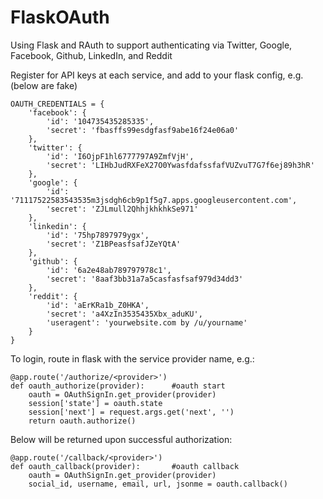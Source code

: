 # FlaskOAuth
Using Flask and RAuth to support authenticating via Twitter, Google, Facebook, Github, LinkedIn, and Reddit

Register for API keys at each service, and add to your flask config, e.g. (below are fake)

```
OAUTH_CREDENTIALS = {
    'facebook': {
        'id': '104735435285335',
        'secret': 'fbasffs99esdgfasf9abe16f24e06a0'
    },
    'twitter': {
        'id': 'I6OjpF1hl6777797A9ZmfVjH',
        'secret': 'LIHbJudRXFeX27O0YwasfdafssfafVUZvuT7G7f6ej89h3hR'
    },
    'google': {
        'id': '71117522583543535m3jsdgh6cb9p1f5g7.apps.googleusercontent.com',
        'secret': 'ZJLmull2QhhjkhkhkSe971'
    },
    'linkedin': {
        'id': '75hp7897979ygx',
        'secret': 'Z1BPeasfsafJZeYQtA'
    },
    'github': {
        'id': '6a2e48ab789797978c1',
        'secret': '8aaf3bb31a7a5casfasfsaf979d34dd3'
    },
    'reddit': {
        'id': 'aErKRa1b_Z0HKA',
        'secret': 'a4XzIn3535435Xbx_aduKU',
        'useragent': 'yourwebsite.com by /u/yourname'
    }
}
```

To login, route in flask with the service provider name, e.g.:

```
@app.route('/authorize/<provider>')
def oauth_authorize(provider):      #oauth start
    oauth = OAuthSignIn.get_provider(provider)
    session['state'] = oauth.state
    session['next'] = request.args.get('next', '')
    return oauth.authorize()
```

Below will be returned upon successful authorization:

```
@app.route('/callback/<provider>')
def oauth_callback(provider):       #oauth callback
    oauth = OAuthSignIn.get_provider(provider)
    social_id, username, email, url, jsonme = oauth.callback()
```
